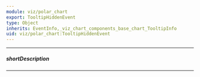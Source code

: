 ```yaml
---
module: viz/polar_chart
export: TooltipHiddenEvent
type: Object
inherits: EventInfo,_viz_chart_components_base_chart_TooltipInfo
uid: viz/polar_chart:TooltipHiddenEvent
---
```

---
##### shortDescription
<!-- Description goes here -->

---
<!-- Description goes here -->